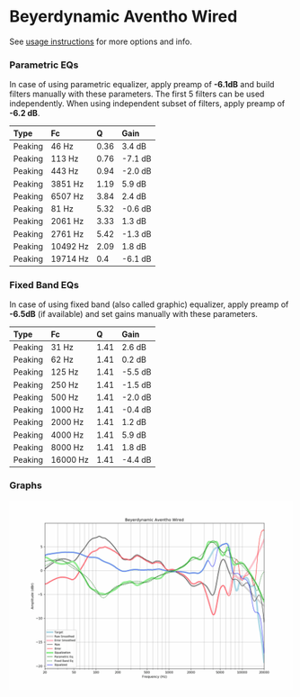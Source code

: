 # Beyerdynamic Aventho Wired
See [usage instructions](https://github.com/jaakkopasanen/AutoEq#usage) for more options and info.

### Parametric EQs
In case of using parametric equalizer, apply preamp of **-6.1dB** and build filters manually
with these parameters. The first 5 filters can be used independently.
When using independent subset of filters, apply preamp of **-6.2 dB**.

| Type    | Fc       |    Q | Gain    |
|:--------|:---------|:-----|:--------|
| Peaking | 46 Hz    | 0.36 | 3.4 dB  |
| Peaking | 113 Hz   | 0.76 | -7.1 dB |
| Peaking | 443 Hz   | 0.94 | -2.0 dB |
| Peaking | 3851 Hz  | 1.19 | 5.9 dB  |
| Peaking | 6507 Hz  | 3.84 | 2.4 dB  |
| Peaking | 81 Hz    | 5.32 | -0.6 dB |
| Peaking | 2061 Hz  | 3.33 | 1.3 dB  |
| Peaking | 2761 Hz  | 5.42 | -1.3 dB |
| Peaking | 10492 Hz | 2.09 | 1.8 dB  |
| Peaking | 19714 Hz | 0.4  | -6.1 dB |

### Fixed Band EQs
In case of using fixed band (also called graphic) equalizer, apply preamp of **-6.5dB**
(if available) and set gains manually with these parameters.

| Type    | Fc       |    Q | Gain    |
|:--------|:---------|:-----|:--------|
| Peaking | 31 Hz    | 1.41 | 2.6 dB  |
| Peaking | 62 Hz    | 1.41 | 0.2 dB  |
| Peaking | 125 Hz   | 1.41 | -5.5 dB |
| Peaking | 250 Hz   | 1.41 | -1.5 dB |
| Peaking | 500 Hz   | 1.41 | -2.0 dB |
| Peaking | 1000 Hz  | 1.41 | -0.4 dB |
| Peaking | 2000 Hz  | 1.41 | 1.2 dB  |
| Peaking | 4000 Hz  | 1.41 | 5.9 dB  |
| Peaking | 8000 Hz  | 1.41 | 1.8 dB  |
| Peaking | 16000 Hz | 1.41 | -4.4 dB |

### Graphs
![](./Beyerdynamic%20Aventho%20Wired.png)